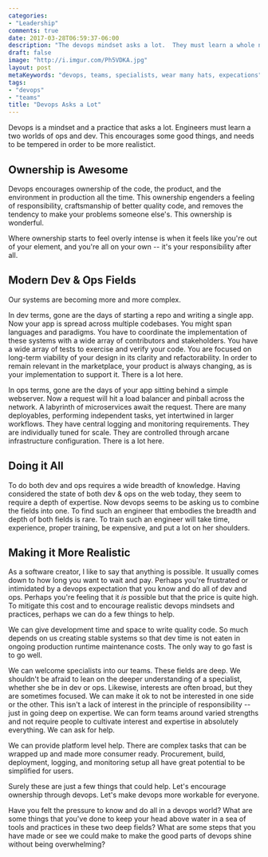 ```yaml
---
categories:
- "Leadership"
comments: true
date: 2017-03-28T06:59:37-06:00
description: "The devops mindset asks a lot.  They must learn a whole new world of ops, in addition to development."
draft: false
image: "http://i.imgur.com/Ph5VDKA.jpg"
layout: post
metaKeywords: "devops, teams, specialists, wear many hats, expecations"
tags:
- "devops"
- "teams"
title: "Devops Asks a Lot"
---
```


Devops is a mindset and a practice that asks a lot.  Engineers must learn a two worlds of ops and dev.  This encourages some good things, and needs to be tempered in order to be more realistict.

<!--more-->

## Ownership is Awesome

Devops encourages ownership of the code, the product, and the environment in production all the time.  This ownership engenders a feeling of responsibility, craftsmanship of better quality code, and removes the tendency to make your problems someone else's.  This ownership is wonderful.

Where ownership starts to feel overly intense is when it feels like you're out of your element, and you're all on your own -- it's your responsibility after all.

## Modern Dev & Ops Fields

Our systems are becoming more and more complex.

In dev terms, gone are the days of starting a repo and writing a single app. Now your app is spread across multiple codebases.  You might span languages and paradigms.  You have to coordinate the implementation of these systems with a wide array of contributors and stakeholders.  You have a wide array of tests to exercise and verify your code. You are focused on long-term viability of your design in its clarity and refactorability.  In order to remain relevant in the marketplace, your product is always changing, as is your implementation to support it.  There is a lot here.

In ops terms, gone are the days of your app sitting behind a simple webserver.  Now a request will hit a load balancer and pinball across the network. A labyrinth of microservices await the request.  There are many deployables, performing independent tasks, yet intertwined in larger workflows.  They have central logging and monitoring requirements.  They are individually tuned for scale.  They are controlled through arcane infrastructure configuration.  There is a lot here.

## Doing it All

To do both dev and ops requires a wide breadth of knowledge. Having considered the state of both dev & ops on the web today, they seem to require a depth of expertise.  Now devops seems to be asking us to combine the fields into one.  To find such an engineer that embodies the breadth and depth of both fields is rare.  To train such an engineer will take time, experience, proper training, be expensive, and put a lot on her shoulders.

## Making it More Realistic

As a software creator, I like to say that anything is possible.  It usually comes down to how long you want to wait and pay.  Perhaps you're frustrated or intimidated by a devops expectation that you know and do all of dev and ops. Perhaps you're feeling that it *is* possible but that the price is quite high. To mitigate this cost and to encourage realistic devops mindsets and practices, perhaps we can do a few things to help.

We can give development time and space to write quality code.  So much depends on us creating stable systems so that dev time is not eaten in ongoing production runtime maintenance costs.  The only way to go fast is to go well.

We can welcome specialists into our teams.  These fields are deep.  We shouldn't be afraid to lean on the deeper understanding of a specialist, whether she be in dev or ops.  Likewise, interests are often broad, but they are sometimes focused.  We can make it ok to not be interested in one side or the other. This isn't a lack of interest in the principle of responsibility -- just in going deep on expertise.  We can form teams around varied strengths and not require people to cultivate interest and expertise in absolutely everything.  We can ask for help.

We can provide platform level help.  There are complex tasks that can be wrapped up and made more consumer ready.  Procurement, build, deployment, logging, and monitoring setup all have great potential to be simplified for users.

Surely these are just a few things that could help.  Let's encourage ownership through devops.  Let's make devops more workable for everyone.

Have you felt the pressure to know and do all in a devops world?  What are some things that you've done to keep your head above water in a sea of tools and practices in these two deep fields?  What are some steps that you have made or see we could make to make the good parts of devops shine without being overwhelming?
